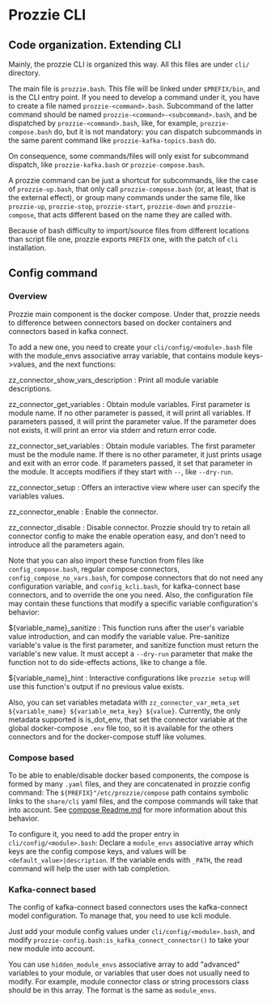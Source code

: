 # Prozzie CLI
## Code organization. Extending CLI
Mainly, the prozzie CLI is organized this way. All this files are under `cli/`
directory.

The main file is `prozzie.bash`. This file will be linked under `$PREFIX/bin`,
and is the CLI entry point. If you need to develop a command under it, you have
to create a file named `prozzie-<command>.bash`. Subcommand of the latter
command should be named `prozzie-<command>-<subcommand>.bash`, and be
dispatched by `prozzie-<command>.bash`, like, for example,
`prozzie-compose.bash` do, but it is not mandatory: you can dispatch
subcommands in the same parent command like `prozzie-kafka-topics.bash` do.

On consequence, some commands/files will only exist for subcommand dispatch,
like `prozzie-kafka.bash` or `prozzie-compose.bash`.

A prozzie command can be just a shortcut for subcommands, like the case of
`prozzie-up.bash`, that only call `prozzie-compose.bash` (or, at least, that is
the external effect), or group many commands under the same file, like
`prozzie-up`, `prozzie-stop`, `prozzie-start`, `prozzie-down` and
`prozzie-compose`, that acts different based on the name they are called with.

Because of bash difficulty to import/source files from different locations than
script file one, prozzie exports `PREFIX` one, with the patch of `cli`
installation.

## Config command
### Overview
Prozzie main component is the docker compose. Under that, prozzie needs to
difference between connectors based on docker containers and connectors based
in kafka connect.

To add a new one, you need to create your `cli/config/<module>.bash` file with
the module_envs associative array variable, that contains module keys->values,
and the next functions:

zz_connector_show_vars_description
: Print all module variable descriptions.

zz_connector_get_variables
: Obtain module variables. First parameter is module name. If no other
parameter is passed, it will print all variables. If parameters passed, it
will print the parameter value. If the parameter does not exists, it will print
an error via stderr and return error code.

zz_connector_set_variables
: Obtain module variables. The first parameter must be the module name. If
there is no other parameter, it just prints usage and exit with an error code.
If parameters passed, it set that parameter in the module. It accepts
modifiers if they start with `--`, like `--dry-run`.

zz_connector_setup
: Offers an interactive view where user can specify the variables values.

zz_connector_enable
: Enable the connector.

zz_connector_disable
: Disable connector. Prozzie should try to retain all connector config to make
the enable operation easy, and don't need to introduce all the parameters
again.

Note that you can also import these function from files like
`config_compose.bash`, regular compose connectors,
`config_compose_no_vars.bash`, for compose connectors that do not need any
configuration variable, and `config_kcli.bash`, for kafka-connect base
connectors, and to override the one you need.
Also, the configuration file may contain these functions that modify a
specific variable configuration's behavior:

${variable_name}_sanitize
: This function runs after the user's variable value
introduction, and can modify the variable value. Pre-sanitize variable's value
is the first parameter, and sanitize function must return the variable's new
value. It must accept a `--dry-run` parameter that make the function not to do
side-effects actions, like to change a file.

${variable_name}_hint
: Interactive configurations like `prozzie setup` will use this function's
output if no previous value exists.

Also, you can set variables metadata with
`zz_connector_var_meta_set ${variable_name} ${variable_meta_key} ${value}`.
Currently, the only metadata supported is is_dot_env, that set the connector
variable at the global docker-compose `.env` file too, so it is available for
the others connectors and for the docker-compose stuff like volumes.

### Compose based
To be able to enable/disable docker based components, the compose is formed by
many `.yaml` files, and they are concatenated in prozzie config command: The
`${PREFIX}"/etc/prozzie/compose` path contains symbolic links to the
`share/cli` yaml files, and the compose commands will take that into account.
See [compose Readme.md](../compose/README.md) for more information about this
behavior.

To configure it, you need to add the proper entry in
`cli/config/<module>.bash`: Declare a `module_envs` associative array which
keys are the config compose keys, and values will be
`<default_value>|description`. If the variable ends with `_PATH`, the read
command will help the user with tab completion.

### Kafka-connect based
The config of kafka-connect based connectors uses the kafka-connect model
configuration. To manage that, you need to use kcli module.

Just add your module config values under `cli/config/<module>.bash`, and
modify `prozzie-config.bash:is_kafka_connect_connector()` to take your new
module into account.

You can use `hidden_module_envs` associative array to add "advanced" variables
to your module, or variables that user does not usually need to modify. For
example, module connector class or string processors class should be in this
array. The format is the same as `module_envs`.
